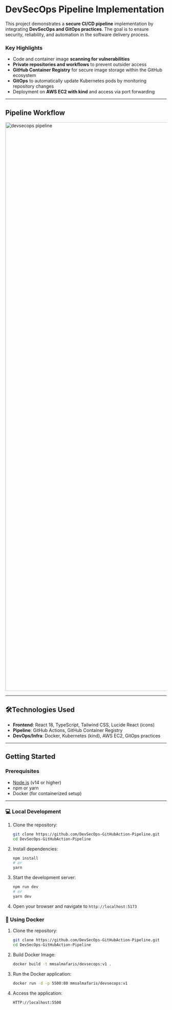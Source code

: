 # DevSecOps Pipeline Implementation  

This project demonstrates a **secure CI/CD pipeline** implementation by integrating **DevSecOps and GitOps practices**. The goal is to ensure security, reliability, and automation in the software delivery process.  

### Key Highlights  
- Code and container image **scanning for vulnerabilities**  
- **Private repositories and workflows** to prevent outsider access  
- **GitHub Container Registry** for secure image storage within the GitHub ecosystem  
- **GitOps** to automatically update Kubernetes pods by monitoring repository changes  
- Deployment on **AWS EC2 with kind** and access via port forwarding  

---

## Pipeline Workflow  

<img width="2996" height="1774" alt="devsecops pipeline" src="https://github.com/user-attachments/assets/451b8d6e-16da-49c6-9a1e-83049b07c189" />  

---

## 🛠Technologies Used  

- **Frontend**: React 18, TypeScript, Tailwind CSS, Lucide React (icons)  
- **Pipeline**: GitHub Actions, GitHub Container Registry  
- **DevOps/Infra**: Docker, Kubernetes (kind), AWS EC2, GitOps practices  

---

## Getting Started  

### Prerequisites  
- [Node.js](https://nodejs.org/) (v14 or higher)  
- npm or yarn  
- Docker (for containerized setup)  

---

### 💻 Local Development  

1. Clone the repository:
   ```bash
   git clone https://github.com/DevSecOps-GitHubAction-Pipeline.git
   cd DevSecOps-GitHubAction-Pipeline
   ```

2. Install dependencies:
   ```bash
   npm install
   # or
   yarn
   ```

3. Start the development server:
   ```bash
   npm run dev
   # or
   yarn dev
   ```

4. Open your browser and navigate to `http://localhost:5173`


### 🐳 Using Docker

1. Clone the repository:
   ```bash
   git clone https://github.com/DevSecOps-GitHubAction-Pipeline.git
   cd DevSecOps-GitHubAction-Pipeline
   ```
2. Build Docker Image:
   ```bash
   docker build -t mmsalmafaris/devsecops:v1 .
   ```

3. Run the Docker application:
   ```bash
   docker run -d -p 5500:80 mmsalmafaris/devsecops:v1
   ```

3. Access the application:
   ```bash
   HTTP://localhost:5500
   ```
